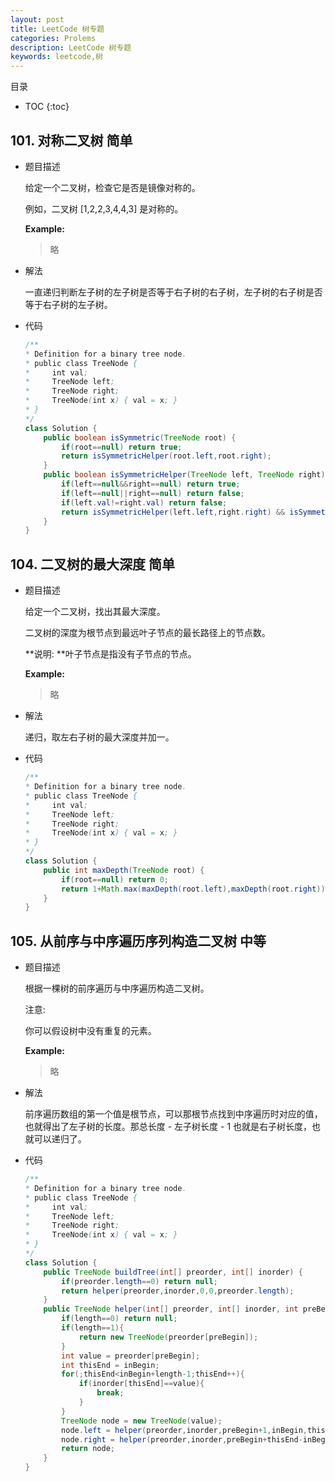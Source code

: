 ```yaml
---
layout: post
title: LeetCode 树专题
categories: Prolems
description: LeetCode 树专题
keywords: leetcode,树
---
```


目录

* TOC
{:toc}

## 101. 对称二叉树 简单

* 题目描述

    给定一个二叉树，检查它是否是镜像对称的。

    例如，二叉树 [1,2,2,3,4,4,3] 是对称的。

    **Example:**

    > 略

* 解法

    一直递归判断左子树的左子树是否等于右子树的右子树，左子树的右子树是否等于右子树的左子树。

* 代码

    ``` java
    /**
    * Definition for a binary tree node.
    * public class TreeNode {
    *     int val;
    *     TreeNode left;
    *     TreeNode right;
    *     TreeNode(int x) { val = x; }
    * }
    */
    class Solution {
        public boolean isSymmetric(TreeNode root) {
            if(root==null) return true;
            return isSymmetricHelper(root.left,root.right);
        }
        public boolean isSymmetricHelper(TreeNode left, TreeNode right) {
            if(left==null&&right==null) return true;
            if(left==null||right==null) return false;
            if(left.val!=right.val) return false;
            return isSymmetricHelper(left.left,right.right) && isSymmetricHelper(left.right,right.left);
        }
    }
    ```

## 104. 二叉树的最大深度 简单

* 题目描述

    给定一个二叉树，找出其最大深度。

    二叉树的深度为根节点到最远叶子节点的最长路径上的节点数。

    **说明: **叶子节点是指没有子节点的节点。

    **Example:**

    > 略

* 解法

    递归，取左右子树的最大深度并加一。

* 代码

    ``` java
    /**
    * Definition for a binary tree node.
    * public class TreeNode {
    *     int val;
    *     TreeNode left;
    *     TreeNode right;
    *     TreeNode(int x) { val = x; }
    * }
    */
    class Solution {
        public int maxDepth(TreeNode root) {
            if(root==null) return 0;
            return 1+Math.max(maxDepth(root.left),maxDepth(root.right));
        }
    }
    ```

## 105. 从前序与中序遍历序列构造二叉树 中等

* 题目描述

    根据一棵树的前序遍历与中序遍历构造二叉树。

    注意:

    你可以假设树中没有重复的元素。

    **Example:**

    > 略

* 解法

    前序遍历数组的第一个值是根节点，可以那根节点找到中序遍历时对应的值，也就得出了左子树的长度。那总长度 - 左子树长度 - 1 也就是右子树长度，也就可以递归了。

* 代码

    ``` java
    /**
    * Definition for a binary tree node.
    * public class TreeNode {
    *     int val;
    *     TreeNode left;
    *     TreeNode right;
    *     TreeNode(int x) { val = x; }
    * }
    */
    class Solution {
        public TreeNode buildTree(int[] preorder, int[] inorder) {
            if(preorder.length==0) return null;
            return helper(preorder,inorder,0,0,preorder.length);
        }
        public TreeNode helper(int[] preorder, int[] inorder, int preBegin, int inBegin, int length){
            if(length==0) return null;
            if(length==1){
                return new TreeNode(preorder[preBegin]);
            }
            int value = preorder[preBegin];
            int thisEnd = inBegin;
            for(;thisEnd<inBegin+length-1;thisEnd++){
                if(inorder[thisEnd]==value){
                    break;
                }
            }
            TreeNode node = new TreeNode(value);
            node.left = helper(preorder,inorder,preBegin+1,inBegin,thisEnd-inBegin);
            node.right = helper(preorder,inorder,preBegin+thisEnd-inBegin+1,thisEnd+1,length-(thisEnd-inBegin)-1);
            return node;
        }
    }
    ```
